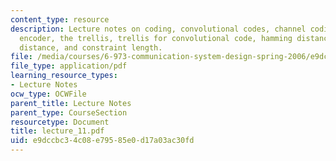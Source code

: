 ```yaml
---
content_type: resource
description: Lecture notes on coding, convolutional codes, channel coding, sequential
  encoder, the trellis, trellis for convolutional code, hamming distance, euclidean
  distance, and constraint length.
file: /media/courses/6-973-communication-system-design-spring-2006/e9dccbc34c08e79585e0d17a03ac30fd_lecture_11.pdf
file_type: application/pdf
learning_resource_types:
- Lecture Notes
ocw_type: OCWFile
parent_title: Lecture Notes
parent_type: CourseSection
resourcetype: Document
title: lecture_11.pdf
uid: e9dccbc3-4c08-e795-85e0-d17a03ac30fd
---
```

